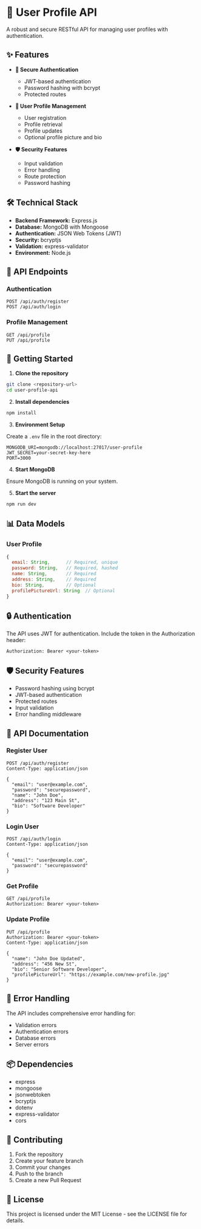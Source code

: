 # 🚀 User Profile API

A robust and secure RESTful API for managing user profiles with authentication.

## ✨ Features

- **🔐 Secure Authentication**
  - JWT-based authentication
  - Password hashing with bcrypt
  - Protected routes

- **👤 User Profile Management**
  - User registration
  - Profile retrieval
  - Profile updates
  - Optional profile picture and bio

- **🛡️ Security Features**
  - Input validation
  - Error handling
  - Route protection
  - Password hashing

## 🛠️ Technical Stack

- **Backend Framework:** Express.js
- **Database:** MongoDB with Mongoose
- **Authentication:** JSON Web Tokens (JWT)
- **Security:** bcryptjs
- **Validation:** express-validator
- **Environment:** Node.js

## 📝 API Endpoints

### Authentication

```http
POST /api/auth/register
POST /api/auth/login
```

### Profile Management

```http
GET /api/profile
PUT /api/profile
```

## 🚀 Getting Started

1. **Clone the repository**

```bash
git clone <repository-url>
cd user-profile-api
```

2. **Install dependencies**

```bash
npm install
```

3. **Environment Setup**

Create a `.env` file in the root directory:

```env
MONGODB_URI=mongodb://localhost:27017/user-profile
JWT_SECRET=your-secret-key-here
PORT=3000
```

4. **Start MongoDB**

Ensure MongoDB is running on your system.

5. **Start the server**

```bash
npm run dev
```

## 📊 Data Models

### User Profile

```javascript
{
  email: String,      // Required, unique
  password: String,   // Required, hashed
  name: String,       // Required
  address: String,    // Required
  bio: String,        // Optional
  profilePictureUrl: String  // Optional
}
```

## 🔒 Authentication

The API uses JWT for authentication. Include the token in the Authorization header:

```http
Authorization: Bearer <your-token>
```

## 🛡️ Security Features

- Password hashing using bcrypt
- JWT-based authentication
- Protected routes
- Input validation
- Error handling middleware

## 📝 API Documentation

### Register User

```http
POST /api/auth/register
Content-Type: application/json

{
  "email": "user@example.com",
  "password": "securepassword",
  "name": "John Doe",
  "address": "123 Main St",
  "bio": "Software Developer"
}
```

### Login User

```http
POST /api/auth/login
Content-Type: application/json

{
  "email": "user@example.com",
  "password": "securepassword"
}
```

### Get Profile

```http
GET /api/profile
Authorization: Bearer <your-token>
```

### Update Profile

```http
PUT /api/profile
Authorization: Bearer <your-token>
Content-Type: application/json

{
  "name": "John Doe Updated",
  "address": "456 New St",
  "bio": "Senior Software Developer",
  "profilePictureUrl": "https://example.com/new-profile.jpg"
}
```

## 🔧 Error Handling

The API includes comprehensive error handling for:
- Validation errors
- Authentication errors
- Database errors
- Server errors

## 📦 Dependencies

- express
- mongoose
- jsonwebtoken
- bcryptjs
- dotenv
- express-validator
- cors

## 🤝 Contributing

1. Fork the repository
2. Create your feature branch
3. Commit your changes
4. Push to the branch
5. Create a new Pull Request

## 📄 License

This project is licensed under the MIT License - see the LICENSE file for details.